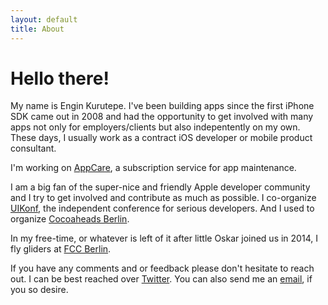 ```yaml
---
layout: default
title: About
---
```


# Hello there!

My name is Engin Kurutepe. I've been building apps since the first iPhone SDK came out in 2008 and had the opportunity to get involved with many apps not only for employers/clients but also indepentently on my own. These days, I usually work as a contract iOS developer or mobile product consultant. 

I'm working on [AppCare](https://appcare.io), a subscription service for app maintenance.

I am a big fan of the super-nice and friendly Apple developer community and I try to get involved and contribute as much as possible. I co-organize [UIKonf](http://www.uikonf.com), the independent conference for serious developers. And I used to organize [Cocoaheads Berlin](http://www.cocoaheads-berlin.org).

In my free-time, or whatever is left of it after little Oskar joined us in 2014, I fly gliders at [FCC Berlin](http://www.fccberlin.de).

If you have any comments and or feedback please don't hesitate to reach out. I can be best reached over [Twitter](https://twitter.com/ekurutepe). You can also send me an [email](mailto:engin@kurutepe.com), if you so desire.